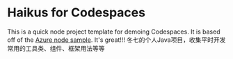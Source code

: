 
# Haikus for Codespaces

This is a quick node project template for demoing Codespaces. It is based off of the [Azure node sample](https://github.com/Azure-Samples/nodejs-docs-hello-world). It's great!!!
冬七的个人Java项目，收集平时开发常用的工具类、组件、框架用法等等
